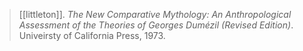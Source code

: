 > [[littleton]]. *The New Comparative Mythology: An Anthropological Assessment of the Theories of Georges Dumézil (Revised Edition)*. Univeirsty of California Press, 1973.